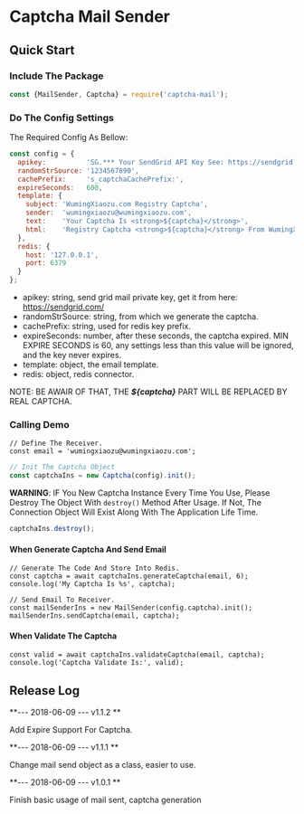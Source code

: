 Captcha Mail Sender
===

## Quick Start

### Include The Package

```js
const {MailSender, Captcha} = require('captcha-mail');
```

### Do The Config Settings

The Required Config As Bellow:

```js
const config = {
  apikey:          'SG.*** Your SendGrid API Key See: https://sendgrid.com/',
  randomStrSource: '1234567890',
  cachePrefix:     's_captchaCachePrefix:',
  expireSeconds:   600,  
  template: {
    subject: 'WumingXiaozu.com Registry Captcha',
    sender:  'wumingxiaozu@wumingxiaozu.com',
    text:    'Your Captcha Is <strong>${captcha}</strong>', 
    html:    'Registry Captcha <strong>${captcha}</strong> From WumingXiaozu.com, Please Enter Into Login Box.',
  },
  redis: {
    host: '127.0.0.1',
    port: 6379
  }
};
```

* apikey: string, send grid mail private key, get it from here: https://sendgrid.com/
* randomStrSource: string, from which we generate the captcha.
* cachePrefix: string, used for redis key prefix.
* expireSeconds: number, after these seconds, the captcha expired. MIN EXPIRE SECONDS is 60, any settings less than this value will be ignored, and the key never expires.
* template: object, the email template.
* redis: object, redis connector.

NOTE: BE AWAIR OF THAT, THE ***${captcha}*** PART WILL BE REPLACED BY REAL CAPTCHA.

### Calling Demo

```
// Define The Receiver.
const email = 'wumingxiaozu@wumingxiaozu.com';
```

```js
// Init The Captcha Object
const captchaIns = new Captcha(config).init();
```

**WARNING**: IF You New Captcha Instance Every Time You Use, Please Destroy The Object With
`destroy()` Method After Usage. If Not, The Connection Object Will Exist Along With The
Application Life Time. 

```js
captchaIns.destroy();
```


#### When Generate Captcha And Send Email

```
// Generate The Code And Store Into Redis.
const captcha = await captchaIns.generateCaptcha(email, 6);
console.log('My Captcha Is %s', captcha);

// Send Email To Receiver.
const mailSenderIns = new MailSender(config.captcha).init();
mailSenderIns.sendCaptcha(email, captcha);
```

#### When Validate The Captcha

```
const valid = await captchaIns.validateCaptcha(email, captcha);
console.log('Captcha Validate Is:', valid);
```


## Release Log


**--- 2018-06-09 --- v1.1.2 **

Add Expire Support For Captcha.


**--- 2018-06-09 --- v1.1.1 **

Change mail send object as a class, easier to use. 


**--- 2018-06-09 --- v1.0.1 **

Finish basic usage of mail sent, captcha generation 
